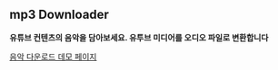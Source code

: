 ## mp3 Downloader

**유튜브 컨텐츠의 음악을 담아보세요. 유투브 미디어를 오디오 파일로 변환합니다**

[음악 다운로드 데모 페이지](https://vibrant-johnson-db8511.netlify.app/)
